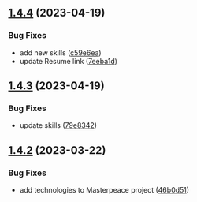 ## [1.4.4](https://github.com/yuliankarapetkov/personal-website/compare/v1.4.3...v1.4.4) (2023-04-19)


### Bug Fixes

* add new skills ([c59e6ea](https://github.com/yuliankarapetkov/personal-website/commit/c59e6ea1a3a70385394cc17b76caa2b1ee6ad31b))
* update Resume link ([7eeba1d](https://github.com/yuliankarapetkov/personal-website/commit/7eeba1d3d037e6e00105e9da0eb5a1f9bf8d2e49))

## [1.4.3](https://github.com/yuliankarapetkov/personal-website/compare/v1.4.2...v1.4.3) (2023-04-19)


### Bug Fixes

* update skills ([79e8342](https://github.com/yuliankarapetkov/personal-website/commit/79e8342e277d351a8953dc163324229fabacb069))

## [1.4.2](https://github.com/yuliankarapetkov/personal-website/compare/v1.4.1...v1.4.2) (2023-03-22)


### Bug Fixes

* add technologies to Masterpeace project ([46b0d51](https://github.com/yuliankarapetkov/personal-website/commit/46b0d51795e29a90cb2cdc4d45b3262760d939dc))
